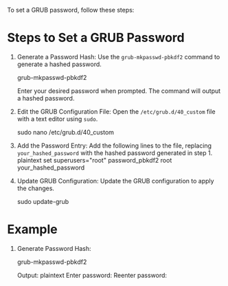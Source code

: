 To set a GRUB password, follow these steps:

# Steps to Set a GRUB Password

1. Generate a Password Hash:
   Use the `grub-mkpasswd-pbkdf2` command to generate a hashed password.
 
   grub-mkpasswd-pbkdf2

   Enter your desired password when prompted. The command will output a hashed password.

2. Edit the GRUB Configuration File:
   Open the `/etc/grub.d/40_custom` file with a text editor using `sudo`.
 
   sudo nano /etc/grub.d/40_custom


3. Add the Password Entry:
   Add the following lines to the file, replacing `your_hashed_password` with the hashed password generated in step 1.
plaintext
   set superusers="root"
   password_pbkdf2 root your_hashed_password


4. Update GRUB Configuration:
   Update the GRUB configuration to apply the changes.
 
   sudo update-grub


# Example

1. Generate Password Hash:
 
   grub-mkpasswd-pbkdf2

   Output:
plaintext
   Enter password: 
   Reenter password: 
